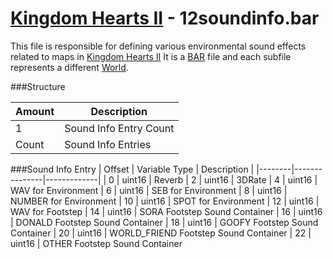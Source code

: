 # [Kingdom Hearts II](../../index.md) - 12soundinfo.bar

This file is responsible for defining various environmental sound effects related to maps in [Kingdom Hearts II](../../index.md)
It is a [BAR](bar.md) file and each subfile represents a different [World](/docs/kh2/worlds.md).

###Structure

| Amount | Description |
|--------|---------------|
| 1 	   | Sound Info Entry Count
| Count  | Sound Info Entries

###Sound Info Entry
| Offset | Variable Type | Description |
|--------|---------------|-------------|
| 0 	 | uint16 | Reverb
| 2 	 | uint16 | 3DRate
| 4 	 | uint16 | WAV for Environment
| 6 	 | uint16 | SEB for Environment
| 8 	 | uint16 | NUMBER for Environment
| 10 	 | uint16 | SPOT for Environment
| 12 	 | uint16 | WAV for Footstep
| 14 	 | uint16 | SORA Footstep Sound Container
| 16 	 | uint16 | DONALD Footstep Sound Container
| 18 	 | uint16 | GOOFY Footstep Sound Container
| 20 	 | uint16 | WORLD_FRIEND Footstep Sound Container
| 22 	 | uint16 | OTHER Footstep Sound Container


